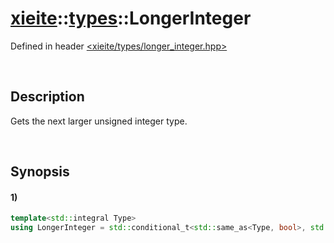 # [xieite](../../xieite.md)\:\:[types](../../types.md)\:\:LongerInteger
Defined in header [<xieite/types/longer_integer.hpp>](../../../include/xieite/types/longer_integer.hpp)

&nbsp;

## Description
Gets the next larger unsigned integer type.

&nbsp;

## Synopsis
#### 1)
```cpp
template<std::integral Type>
using LongerInteger = std::conditional_t<std::same_as<Type, bool>, std::uint8_t, std::conditional_t<std::same_as<Type, std::uint8_t>, std::uint16_t, std::conditional_t<std::same_as<Type, std::int8_t>, std::int16_t, std::conditional_t<std::same_as<Type, std::uint16_t>, std::uint32_t, std::conditional_t<std::same_as<Type, std::int16_t>, std::int32_t, std::conditional_t<std::unsigned_integral<Type>, std::uint64_t, std::int64_t>>>>>>;
```
